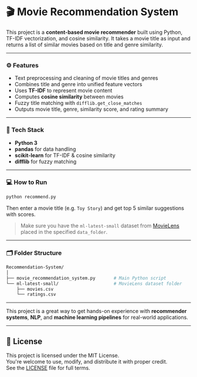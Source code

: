 # 🎬 Movie Recommendation System

This project is a **content-based movie recommender** built using Python, TF-IDF vectorization, and cosine similarity. It takes a movie title as input and returns a list of similar movies based on title and genre similarity.

---

### ⚙️ Features

- Text preprocessing and cleaning of movie titles and genres  
- Combines title and genre into unified feature vectors  
- Uses **TF-IDF** to represent movie content  
- Computes **cosine similarity** between movies  
- Fuzzy title matching with `difflib.get_close_matches`  
- Outputs movie title, genre, similarity score, and rating summary  

---

### 🧠 Tech Stack

- **Python 3**
- **pandas** for data handling  
- **scikit-learn** for TF-IDF & cosine similarity  
- **difflib** for fuzzy matching  

---

### 💻 How to Run

```bash
python recommend.py
```

Then enter a movie title (e.g. `Toy Story`) and get top 5 similar suggestions with scores.

> Make sure you have the `ml-latest-small` dataset from [MovieLens](https://grouplens.org/datasets/movielens/latest/) placed in the specified `data_folder`.

---

### 🗂️ Folder Structure

```bash
Recommendation-System/
│
├── movie_recommendation_system.py       # Main Python script
└── ml-latest-small/                     # MovieLens dataset folder
    ├── movies.csv
    └── ratings.csv
```

---

This project is a great way to get hands-on experience with **recommender systems**, **NLP**, and **machine learning pipelines** for real-world applications.

---

## 🧾 License

This project is licensed under the MIT License.  
You're welcome to use, modify, and distribute it with proper credit.  
See the [LICENSE](LICENSE) file for full terms.

